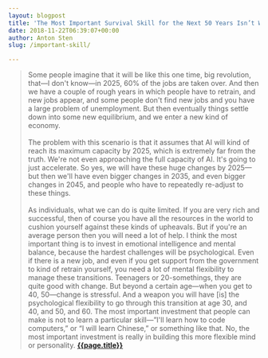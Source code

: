 ```yaml
---
layout: blogpost
title: 'The Most Important Survival Skill for the Next 50 Years Isn’t What You Think'
date: 2018-11-22T06:39:07+00:00
author: Anton Sten
slug: /important-skill/

---
```


>Some people imagine that it will be like this one time, big revolution, that—I don't know—in 2025, 60% of the jobs are taken over. And then we have a couple of rough years in which people have to retrain, and new jobs appear, and some people don't find new jobs and you have a large problem of unemployment. But then eventually things settle down into some new equilibrium, and we enter a new kind of economy.<br /><br />
The problem with this scenario is that it assumes that AI will kind of reach its maximum capacity by 2025, which is extremely far from the truth. We're not even approaching the full capacity of AI. It's going to just accelerate. So yes, we will have these huge changes by 2025—but then we'll have even bigger changes in 2035, and even bigger changes in 2045, and people who have to repeatedly re-adjust to these things.<br /><br />
As individuals, what we can do is quite limited. If you are very rich and successful, then of course you have all the resources in the world to cushion yourself against these kinds of upheavals. But if you're an average person then you will need a lot of help. I think the most important thing is to invest in emotional intelligence and mental balance, because the hardest challenges will be psychological. Even if there is a new job, and even if you get support from the government to kind of retrain yourself, you need a lot of mental flexibility to manage these transitions. Teenagers or 20-somethings, they are quite good with change. But beyond a certain age—when you get to 40, 50—change is stressful. And a weapon you will have [is] the psychological flexibility to go through this transition at age 30, and 40, and 50, and 60. The most important investment that people can make is not to learn a particular skill—”I'll learn how to code computers,” or “I will learn Chinese,” or something like that. No, the most important investment is really in building this more flexible mind or personality.
**[{{page.title}}](https://www.gq.com/story/yuval-noah-harari-tech-future-survival?utm_source=densediscovery&utm_medium=email&utm_campaign=newsletter)**

